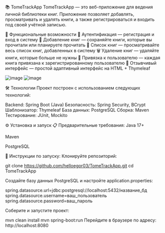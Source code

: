 📚 TomeTrackApp
TomeTrackApp — это веб-приложение для ведения личной библиотеки книг. Приложение позволяет добавлять, просматривать и удалять книги, а также регистрироваться и входить под своей учётной записью.

🚀 Функциональные возможности
🔐 Аутентификация — регистрация и вход в систему
📘 Добавление книг — сохраняйте книги, которые вы прочитали или планируете прочитать
📜 Список книг — просматривайте весь список книг, добавленных в систему
🗑️ Удаление книг — удаляйте книги, которые больше не нужны
👤 Привязка к пользователю — каждая книга привязана к зарегистрированному пользователю
📱 Отзывчивый интерфейс — простой адаптивный интерфейс на HTML + Thymeleaf

![image](https://github.com/user-attachments/assets/d35f7c52-6287-4cf3-89fa-3adb9720ca18)
![image](https://github.com/user-attachments/assets/e35de013-11af-47a7-8f7c-5a8fad1b7c2d)

🛠️ Технологии
Проект построен с использованием следующих технологий:

Backend: Spring Boot (Java)
Безопасность: Spring Security, BCrypt
Шаблонизатор: Thymeleaf
База данных: PostgreSQL
Сборка: Maven
Тестирование: JUnit, Mockito

⚙️ Установка и запуск
📋 Предварительные требования:
Java 17+

Maven

PostgreSQL

🔧 Инструкции по запуску:
Клонируйте репозиторий:

git clone https://github.com/helloegor03/TomeTrackApp.git
cd TomeTrackApp

Создайте базу данных PostgreSQL и настройте application.properties:

spring.datasource.url=jdbc:postgresql://localhost:5432/название_бд
spring.datasource.username=ваш_пользователь
spring.datasource.password=ваш_пароль

Соберите и запустите проект:

mvn clean install
mvn spring-boot:run
Перейдите в браузере по адресу:
http://localhost:8080
